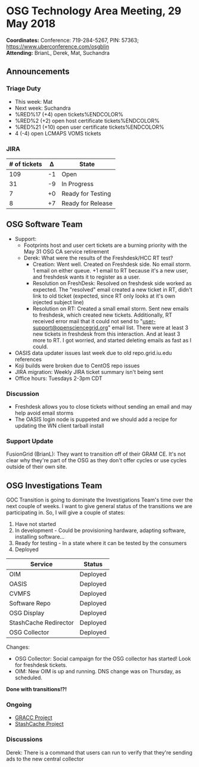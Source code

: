 # OSG Technology Area Meeting, 29 May 2018

**Coordinates:** Conference: 719-284-5267, PIN: 57363; <https://www.uberconference.com/osgblin>  
**Attending:** BrianL, Derek, Mat, Suchandra


## Announcements


### Triage Duty

-   This week: Mat
-   Next week: Suchandra
-   %RED%17 (+4) open tickets%ENDCOLOR%
-   %RED%2 (+2) open host certificate tickets%ENDCOLOR%
-   %RED%21 (+10) open user certificate tickets%ENDCOLOR%
-   4 (-4) open LCMAPS VOMS tickets


### JIRA

| # of tickets | &Delta; | State             |
|------------ |------- |----------------- |
| 109          | -1      | Open              |
| 31           | -9      | In Progress       |
| 7            | +0      | Ready for Testing |
| 8            | +7      | Ready for Release |


## OSG Software Team

-   Support:  
    -   Footprints host and user cert tickets are a burning priority with the May 31 OSG CA service retirement
    -   Derek: What were the results of the Freshdesk/HCC RT test?
        - Creation: Went well.  Created on Freshdesk side.  No email storm.  1 email on either queue.  +1 email to RT because it's a new user, and freshdesk wants it to register as a user.
        - Resolution on FreshDesk: Resolved on freshdesk side worked as expected.  The "resolved" email created a new ticket in RT, didn't link to old ticket (expected, since RT only looks at it's own injected subject line)
        - Resolution on RT: Created a small email storm.  Sent new emails to freshdesk, which created new tickets.  Additionally, RT received error mail that it could not send to "user-support@opensciencegrid.org" email list.  There were at least 3 new tickets in freshdesk from this interaction.  And at least 3 more to RT.  I got worried, and started deleting emails as fast as I could.
-   OASIS data updater issues last week due to old repo.grid.iu.edu references
-   Koji builds were broken due to CentOS repo issues
-   JIRA migration: Weekly JIRA ticket summary isn't being sent
-   Office hours: Tuesdays 2-3pm CDT


### Discussion

-   Freshdesk allows you to close tickets without sending an email and may help avoid email storms
-   The OASIS login node is puppeted and we should add a recipe for updating the  WN client tarball install


### Support Update

FusionGrid (BrianL): They want to transition off of their GRAM CE. It's not clear why they're part of the OSG as they don't offer cycles or use cycles outside of their own site.


## OSG Investigations Team

GOC Transition is going to dominate the Investigations Team's time over the next couple of weeks.   I want to give general status of the transitions we are participating in.  So, I will give a couple of states:  

1.  Have not started
2.  In development - Could be provisioning hardware, adapting software, installing software&#x2026;
3.  Ready for testing - In a state where it can be tested by the consumers
4.  Deployed

| Service               | Status   |
|--------------------- |-------- |
| OIM                   | Deployed |
| OASIS                 | Deployed |
| CVMFS                 | Deployed |
| Software Repo         | Deployed |
| OSG Display           | Deployed |
| StashCache Redirector | Deployed |
| OSG Collector         | Deployed |

Changes:  

-   OSG Collector: Social campaign for the OSG collector has started!  Look for freshdesk tickets.
-   OIM: New OIM is up and running.  DNS change was on Thursday, as scheduled.

**Done with transitions!?!**

### Ongoing

-   [GRACC Project](https://jira.opensciencegrid.org/projects/GRACC/)
-   [StashCache Project](https://opensciencegrid.github.io/StashCache/)


### Discussions

Derek: There is a command that users can run to verify that they're sending ads to the new central collector
